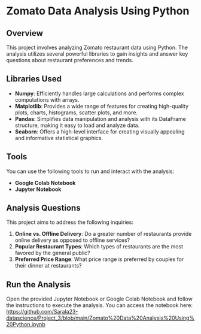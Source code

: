 # Zomato Data Analysis Using Python



## Overview

This project involves analyzing Zomato restaurant data using Python. The analysis utilizes several powerful libraries to gain insights and answer key questions about restaurant preferences and trends.

## Libraries Used

- **Numpy**: Efficiently handles large calculations and performs complex computations with arrays.
- **Matplotlib**: Provides a wide range of features for creating high-quality plots, charts, histograms, scatter plots, and more.
- **Pandas**: Simplifies data manipulation and analysis with its DataFrame structure, making it easy to load and analyze data.
- **Seaborn**: Offers a high-level interface for creating visually appealing and informative statistical graphics.

## Tools

You can use the following tools to run and interact with the analysis:
- **Google Colab Notebook**
- **Jupyter Notebook**

## Analysis Questions

This project aims to address the following inquiries:

1. **Online vs. Offline Delivery**: Do a greater number of restaurants provide online delivery as opposed to offline services?
2. **Popular Restaurant Types**: Which types of restaurants are the most favored by the general public?
3. **Preferred Price Range**: What price range is preferred by couples for their dinner at restaurants?


## Run the Analysis

Open the provided Jupyter Notebook or Google Colab Notebook and follow the instructions to execute the analysis. You can access the notebook here: 
https://github.com/Sarala23-datascience/Project_3/blob/main/Zomato%20Data%20Analysis%20Using%20Python.ipynb
